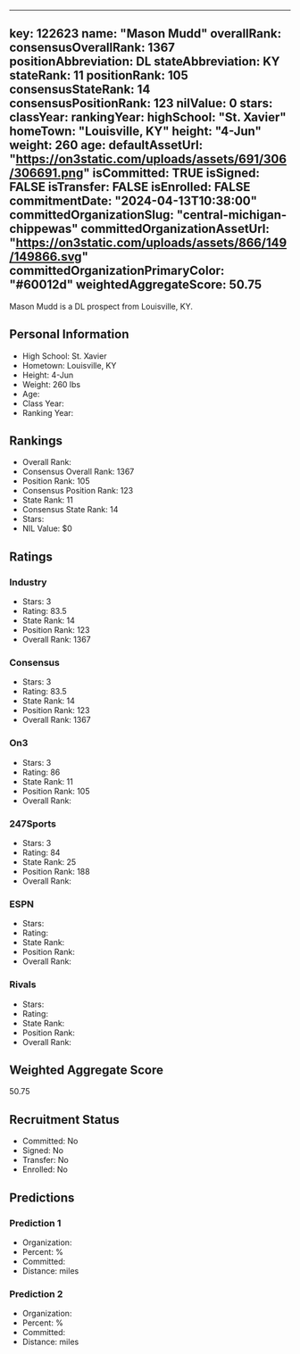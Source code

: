 ---
  key: 122623
  name: "Mason Mudd"
  overallRank: 
  consensusOverallRank: 1367
  positionAbbreviation: DL
  stateAbbreviation: KY
  stateRank: 11
  positionRank: 105
  consensusStateRank: 14
  consensusPositionRank: 123
  nilValue: 0
  stars: 
  classYear: 
  rankingYear: 
  highSchool: "St. Xavier"
  homeTown: "Louisville, KY"
  height: "4-Jun"
  weight: 260
  age: 
  defaultAssetUrl: "https://on3static.com/uploads/assets/691/306/306691.png"
  isCommitted: TRUE
  isSigned: FALSE
  isTransfer: FALSE
  isEnrolled: FALSE
  commitmentDate: "2024-04-13T10:38:00"
  committedOrganizationSlug: "central-michigan-chippewas"
  committedOrganizationAssetUrl: "https://on3static.com/uploads/assets/866/149/149866.svg"
  committedOrganizationPrimaryColor: "#60012d"
  weightedAggregateScore: 50.75
  ---
  
  Mason Mudd is a DL prospect from Louisville, KY.
  
  ## Personal Information
  - High School: St. Xavier
  - Hometown: Louisville, KY
  - Height: 4-Jun
  - Weight: 260 lbs
  - Age: 
  - Class Year: 
  - Ranking Year: 
  
  ## Rankings
  - Overall Rank: 
  - Consensus Overall Rank: 1367
  - Position Rank: 105
  - Consensus Position Rank: 123
  - State Rank: 11
  - Consensus State Rank: 14
  - Stars: 
  - NIL Value: $0
  
  ## Ratings
  
  ### Industry
  - Stars: 3
  - Rating: 83.5
  - State Rank: 14
  - Position Rank: 123
  - Overall Rank: 1367
  
  ### Consensus
  - Stars: 3
  - Rating: 83.5
  - State Rank: 14
  - Position Rank: 123
  - Overall Rank: 1367
  
  ### On3
  - Stars: 3
  - Rating: 86
  - State Rank: 11
  - Position Rank: 105
  - Overall Rank: 
  
  ### 247Sports
  - Stars: 3
  - Rating: 84
  - State Rank: 25
  - Position Rank: 188
  - Overall Rank: 
  
  ### ESPN
  - Stars: 
  - Rating: 
  - State Rank: 
  - Position Rank: 
  - Overall Rank: 
  
  ### Rivals
  - Stars: 
  - Rating: 
  - State Rank: 
  - Position Rank: 
  - Overall Rank: 
  
  ## Weighted Aggregate Score
  50.75
  
  ## Recruitment Status
  - Committed: No
  - Signed: No
  - Transfer: No
  - Enrolled: No
  
  
  
  ## Predictions
  
  ### Prediction 1
  - Organization: 
  - Percent: %
  - Committed: 
  - Distance:  miles
  
  ### Prediction 2
  - Organization: 
  - Percent: %
  - Committed: 
  - Distance:  miles
  